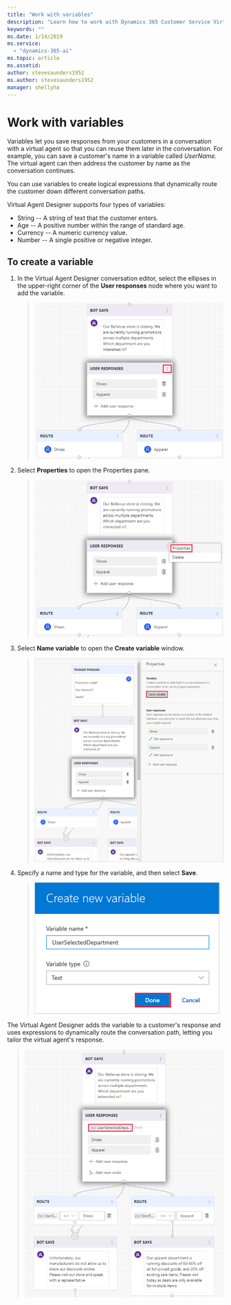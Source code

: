 ```yaml
---
title: "Work with variables"
description: "Learn how to work with Dynamics 365 Customer Service Virtual Agent variables."
keywords: ""
ms.date: 1/14/2019
ms.service:
  - "dynamics-365-ai"
ms.topic: article
ms.assetid: 
author: stevesaunders1952
ms.author: stevesaunders1952
manager: shellyha
---
```


# Work with variables

Variables let you save responses from your customers in a conversation with a virtual agent so that you can reuse them later in the conversation. For example, you can save a customer's name in a variable called *UserName*. The virtual agent can then address the customer by name as the conversation continues.

You can use variables to create logical expressions that dynamically route the customer down different conversation paths.

Virtual Agent Designer supports four types of variables:

* String -- A string of text that the customer enters.
* Age -- A positive number within the range of standard age.
* Currency -- A numeric currency value.
* Number -- A single positive or negative integer.

## To create a variable

1. In the Virtual Agent Designer conversation editor, select the ellipses in the upper-right corner of the **User responses** node where you want to add the variable.

   > ![Select ellipses](media/create-variable.png)

2. Select **Properties** to open the Properties pane.

   > ![Open properties pane](media/variable-properties.png)

3. Select **Name variable** to open the **Create variable** window.

   > ![Create variable](media/name-variable.png)

4. Specify a name and type for the variable, and then select **Save**.

   > ![Save variable](media/save-variable.png)

The Virtual Agent Designer adds the variable to a customer's response and uses expressions to dynamically route the conversation path, letting you tailor the virtual agent's response.

   > ![Save variable](media/use-variable.png)

